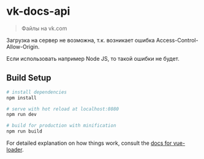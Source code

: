 # vk-docs-api

> Файлы на vk.com

Загрузка на сервер не возможна, т.к. возникает ошибка Access-Control-Allow-Origin.

Если использовать например Node JS, то такой ошибки не будет.


## Build Setup

``` bash
# install dependencies
npm install

# serve with hot reload at localhost:8080
npm run dev

# build for production with minification
npm run build
```

For detailed explanation on how things work, consult the [docs for vue-loader](http://vuejs.github.io/vue-loader).
